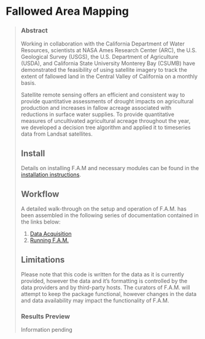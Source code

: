 # Fallowed Area Mapping
>
>
> ### Abstract
> Working in collaboration with the California Department of Water Resources, scientists at NASA Ames Research Center (ARC), the U.S. Geological Survey (USGS), the U.S. Department of Agriculture (USDA), and California State University Monterey Bay (CSUMB) have demonstrated the feasibility of using satellite imagery to track the extent of fallowed land in the Central Valley of California on a monthly basis.
>
> Satellite remote sensing offers an efficient and consistent way to provide quantitative assessments of drought impacts on agricultural production and increases in fallow acreage associated with reductions in surface water supplies. To provide quantitative measures of uncultivated agricultural acreage throughout the year, we developed a decision tree algorithm and applied it to timeseries data from Landsat satellites.
>
> ## Install
>
> Details on installing F.A.M and necessary modules can be found in the [installation instructions](docs/install.md).
>
> ## Workflow
> A detailed walk-through on the setup and operation of F.A.M. has been assembled in the following series of documentation contained in the links below:
> 1. [Data Acquisition](docs/data_acquisition.md)
> 2. [Running F.A.M.](docs/tutorial.md)
>
> ## Limitations
>
> Please note that this code is written for the data as it is currently provided, however the data and it’s formatting is controlled by the data providers and by third-party hosts. The curators of F.A.M. will attempt to keep the package functional, however changes in the data and data availability may impact the functionality of F.A.M.
>
> ### Results Preview
> Information pending
